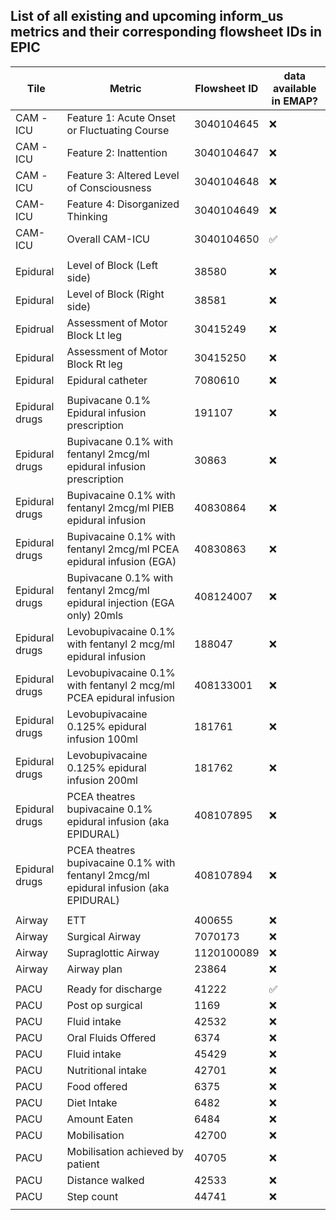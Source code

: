## List of all existing and upcoming inform_us metrics and their corresponding flowsheet IDs in EPIC ##

| Tile | Metric | Flowsheet ID | data available in EMAP? |
|-|-|-|-|
| CAM -ICU | Feature 1: Acute Onset or Fluctuating Course | 3040104645 | ❌ |
| CAM -ICU | Feature 2: Inattention | 3040104647 | ❌ |
| CAM -ICU | Feature 3: Altered Level of Consciousness | 3040104648 | ❌ |
| CAM-ICU | Feature 4: Disorganized Thinking | 3040104649 | ❌ |
| CAM-ICU | Overall CAM-ICU | 3040104650 | ✅ |
| | | |
| Epidural | Level of Block (Left side) | 38580 | ❌ |
| Epidural | Level of Block (Right side) | 38581 | ❌ |
| Epidrual | Assessment of Motor Block Lt leg | 30415249 | ❌ |
| Epidural | Assessment of Motor Block Rt leg | 30415250 | ❌ |
| Epidural | Epidural catheter | 7080610 | ❌ |
| | | |
| Epidural drugs | Bupivacane 0.1% Epidural infusion prescription | 191107 | ❌ |
| Epidural drugs | Bupivacane 0.1% with fentanyl 2mcg/ml epidural infusion prescription | 30863 | ❌ |
| Epidural drugs | Bupivacaine 0.1% with fentanyl 2mcg/ml PIEB epidural infusion | 40830864 | ❌ |
| Epidural drugs | Bupivacaine 0.1% with fentanyl 2mcg/ml PCEA epidural infusion (EGA) | 40830863 | ❌ |
| Epidural drugs | Bupivacane 0.1% with fentanyl 2mcg/ml epidural injection (EGA only) 20mls | 408124007 | ❌ |
| Epidural drugs | Levobupivacaine 0.1% with fentanyl 2 mcg/ml epidural infusion | 188047 | ❌ |
| Epidural drugs | Levobupivacaine 0.1% with fentanyl 2 mcg/ml  PCEA epidural infusion | 408133001 | ❌ |
| Epidural drugs | Levobupivacaine 0.125% epidural infusion 100ml | 181761 | ❌ |
| Epidural drugs | Levobupivacaine 0.125% epidural infusion 200ml | 181762 | ❌ |
| Epidural drugs | PCEA theatres bupivacaine 0.1% epidural infusion (aka EPIDURAL) | 408107895 | ❌ |
| Epidural drugs | PCEA theatres bupivacaine 0.1% with fentanyl 2mcg/ml epidural infusion (aka EPIDURAL) | 408107894 | ❌ |
| | | |
| Airway | ETT| 400655 | ❌ |
| Airway | Surgical Airway | 7070173 | ❌ |
| Airway | Supraglottic Airway | 1120100089 | ❌ |
| Airway | Airway plan | 23864 | ❌ |
| | | | 
| PACU | Ready for discharge | 41222 | ✅ |
| PACU | Post op surgical | 1169 | ❌ |
| PACU | Fluid intake | 42532 | ❌ |
| PACU | Oral Fluids Offered | 6374 | ❌ |
| PACU | Fluid intake | 45429 | ❌ |
| PACU | Nutritional intake | 42701 | ❌ |
| PACU | Food offered | 6375 | ❌ |
| PACU | Diet Intake | 6482 | ❌ |
| PACU | Amount Eaten | 6484 | ❌ |
| PACU | Mobilisation | 42700 | ❌ |
| PACU | Mobilisation achieved by patient | 40705 | ❌ |
| PACU | Distance walked | 42533 | ❌ | 
| PACU | Step count | 44741 | ❌ |
| | | |
